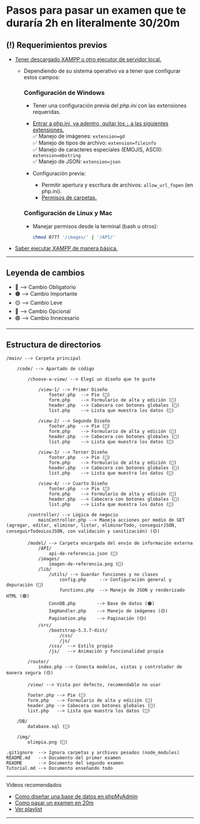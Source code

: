 # Pasos para pasar un examen que te duraría 2h en literalmente 30/20m

## (!) Requerimientos previos

- [Tener descargado XAMPP u otro ejecutor de servidor local.](https://youtu.be/IQ22Nme9t0M?si=HGfTJIR39n0EjfWm)  
  - Dependiendo de su sistema operativo va a tener que configurar estos campos:

    ### Configuración de Windows
    - Tener una configuración previa del *php.ini* con las extensiones requeridas.
    - [Entrar a php.ini, ya adentro, quitar los `;` a las siguientes extensiones.](https://www.youtube.com/watch?v=q2IQmwkHSUQ)  
      ✅ Manejo de imágenes: `extension=gd`  
      ✅ Manejo de tipos de archivo: `extension=fileinfo`  
      ✅ Manejo de caracteres especiales (EMOJIS, ASCII): `extension=mbstring`  
      ✅ Manejo de JSON: `extension=json`  

    - Configuración previa:  
      - Permitir apertura y escritura de archivos: `allow_url_fopen` (en php.ini).  
      - [Permisos de carpetas.](https://youtu.be/MyexE_BhtZY?si=FSouvQ9OL4NG8SAv)

    ### Configuración de Linux y Mac
    - Manejar permisos desde la terminal (bash u otros):
      ```bash
      chmod 0777 '/images/' | '/API/'
      ```

- [Saber ejecutar XAMPP de manera básica.](https://youtu.be/vwjbBLVzI4Q?si=lbUgV4nncLbQGfTP)

---

## Leyenda de cambios
- 🔴 --> Cambio Obligatorio  
- 🟠 --> Cambio Importante  
- 🟡 --> Cambio Leve  
- 🔵 --> Cambio Opcional  
- 🟢 --> Cambio Innecesario  

---

## Estructura de directorios

```plaintext
/main/ --> Carpeta principal

    /code/ --> Apartado de código

        /choose-a-view/ --> Elegí un diseño que te guste

            /view-1/ --> Primer Diseño
                footer.php  --> Pie (🔵)
                form.php    --> Formulario de alta y edición (🔵)
                header.php  --> Cabecera con botones globales (🔵)
                list.php    --> Lista que muestra los datos (🔵)

            /view-2/ --> Segundo Diseño
                footer.php  --> Pie (🔵)
                form.php    --> Formulario de alta y edición (🔵)
                header.php  --> Cabecera con botones globales (🔵)
                list.php    --> Lista que muestra los datos (🔵)

            /view-3/ --> Tercer Diseño
                footer.php  --> Pie (🔵)
                form.php    --> Formulario de alta y edición (🔵)
                header.php  --> Cabecera con botones globales (🔵)
                list.php    --> Lista que muestra los datos (🔵)

            /view-4/ --> Cuarto Diseño
                footer.php  --> Pie (🔵)
                form.php    --> Formulario de alta y edición (🔵)
                header.php  --> Cabecera con botones globales (🔵)
                list.php    --> Lista que muestra los datos (🔵)

        /controller/ --> Lógica de negocio
            mainController.php --> Maneja acciones por medio de GET (agregar, editar, eliminar, listar, eliminarTodo, conseguirJSON, conseguirTodosLosJSON, con validación y sanitización) (🟡)

        /model/ --> Carpeta encargada del envío de información externa
            /API/
                api-de-referencia.json (🔵)
            /images/
                imagen-de-referencia.png (🔵)
            /lib/
                /utils/ --> Guardar funciones y no clases
                    config.php     --> Configuración general y depuración (🔴)
                    functions.php  --> Manejo de JSON y renderizado HTML (🟢)
                ConnDB.php        --> Base de datos (🟠)
                ImgHandler.php    --> Manejo de imágenes (🟡)
                Pagination.php    --> Paginación (🟡)
            /src/
                /bootstrap-5.3.7-dist/
                    /css/
                    /js/
                /css/  --> Estilo propio
                /js/   --> Animación y funcionalidad propia

        /router/
            index.php --> Conecta modelos, vistas y controlador de manera segura (🟡)

        /view/ --> Vista por defecto, recomendable no usar

        footer.php --> Pie (🔴)
        form.php   --> Formulario de alta y edición (🔴)
        header.php --> Cabecera con botones globales (🔴)
        list.php   --> Lista que muestra los datos (🔴)

    /DB/
        database.sql (🔵)

    /img/
        olimpia.png (🔵)

.gitignore  --> Ignora carpetas y archivos pesados (node_modules)
README.md   --> Documento del primer examen
README      --> Documento del segundo examen
Tutorial.md --> Documento enseñando todo
```
---

Videos recomendados

- [Como diseñar una base de datos en phpMyAdmin](https://youtu.be/2zkjIl0i3m8)
- [Como pasar un examen en 20m](https://youtu.be/31Mnswz6-sM)
- [Ver playlist](https://www.youtube.com/playlist?list=PLTpshO1wHOju4oBFZaI0khboksf5eea2Y)
  
---
